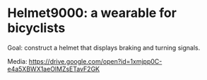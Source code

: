 # Helmet9000: a wearable for bicyclists

Goal: construct a helmet that displays braking and turning signals.

Media: https://drive.google.com/open?id=1xmjpp0C-e4a5XBWX1aeOlMZsETavF2GK
